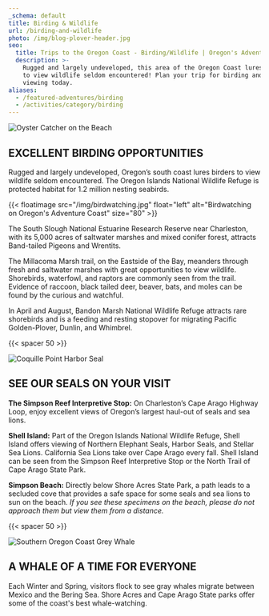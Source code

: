 ```yaml
---
_schema: default
title: Birding & Wildlife
url: /birding-and-wildlife
photo: /img/blog-plover-header.jpg
seo:
  title: Trips to the Oregon Coast - Birding/Wildlife | Oregon's Adventure Coast
  description: >-
    Rugged and largely undeveloped, this area of the Oregon Coast lures birders
    to view wildlife seldom encountered! Plan your trip for birding and wildlife
    viewing today.
aliases:
  - /featured-adventures/birding
  - /activities/category/birding
---
```

![Oyster Catcher on the Beach](/img/bandon_oystercatcher.jpg)

## EXCELLENT BIRDING OPPORTUNITIES

Rugged and largely undeveloped, Oregon’s south coast lures birders to view wildlife seldom encountered. The Oregon Islands National Wildlife Refuge is protected habitat for 1.2 million nesting seabirds.

{{< floatimage src="/img/birdwatching.jpg" float="left" alt="Birdwatching on Oregon's Adventure Coast" size="80" >}}

The South Slough National Estuarine Research Reserve near Charleston, with its 5,000 acres of saltwater marshes and mixed conifer forest, attracts Band-tailed Pigeons and Wrentits.

The Millacoma Marsh trail, on the Eastside of the Bay,  meanders through fresh and saltwater marshes with great opportunities to view wildlife. Shorebirds, waterfowl, and raptors are commonly seen from the trail. Evidence of raccoon, black tailed deer, beaver, bats, and moles can be found by the curious and watchful.

In April and August, Bandon Marsh National Wildlife Refuge attracts rare shorebirds and is a feeding and resting stopover for migrating Pacific Golden-Plover, Dunlin, and Whimbrel.

{{< spacer 50 >}}

![Coquille Point Harbor Seal](/img/coquillepoint_harborseal.jpg)

## SEE OUR SEALS ON YOUR VISIT

**The Simpson Reef Interpretive Stop:** On Charleston’s Cape Arago Highway Loop, enjoy excellent views of Oregon’s largest haul-out of seals and sea lions.

**Shell Island:** Part of the Oregon Islands National Wildlife Refuge, Shell Island offers viewing of Northern Elephant Seals, Harbor Seals, and Stellar Sea Lions. California Sea Lions take over Cape Arago every fall. Shell Island can be seen from the Simpson Reef Interpretive Stop or the North Trail of Cape Arago State Park.

**Simpson Beach:** Directly below Shore Acres State Park, a path leads to a secluded cove that provides a safe space for some seals and sea lions to sun on the beach. *If you see these specimens on the beach, please do not approach them but view them from a distance.*

{{< spacer 50 >}}

![Southern Oregon Coast Grey Whale](/img/southerncoastoregon_grey_whale.jpg)

## A WHALE OF A TIME FOR EVERYONE

Each Winter and Spring, visitors flock to see gray whales migrate between Mexico and the Bering Sea. Shore Acres and Cape Arago State parks offer some of the coast's best whale-watching.